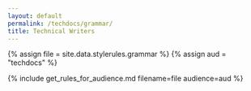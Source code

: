```yaml
---
layout: default
permalink: /techdocs/grammar/
title: Technical Writers
---
```


{% assign file = site.data.stylerules.grammar %}
{% assign aud = "techdocs" %}

{% include get_rules_for_audience.md filename=file audience=aud %}